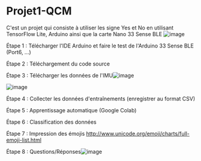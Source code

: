 # Projet1-QCM
C'est un projet qui consiste à utiliser les signe Yes et No en utilisant TensorFlow Lite, Arduino ainsi que la carte Nano 33 Sense BLE ![image](https://user-images.githubusercontent.com/94872692/211680903-4b2f4cd8-e887-4f3e-9ad1-496af614891a.png)

Étape 1 : Télécharger l'IDE Arduino et faire le test de l'Arduino 33 Sense BLE (Port6, ...)

Étape 2 :  Téléchargement du code source

Étape 3 :   Télécharger les données de l'IMU![image](https://user-images.githubusercontent.com/94872692/211680579-3c448089-f0de-44ff-b6c0-5462d705b08c.png)


![image](https://user-images.githubusercontent.com/94872692/211680719-1f9464d7-cdca-4d54-869e-47ac93162609.png)


Étape 4 : Collecter les données d'entraînements (enregistrer au format CSV)

Étape 5 : Apprentissage automatique (Google Colab)

Étape 6 :  Classification des données

Étape 7 : Impression des émojis http://www.unicode.org/emoji/charts/full-emoji-list.html

Étape 8 : Questions/Réponses![image](https://user-images.githubusercontent.com/94872692/211681013-6ef4353c-5b52-42d9-9116-2a7bc07edc16.png)


